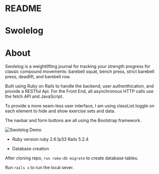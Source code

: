 # README

# Swolelog 

# About 

Swolelog is a weightlifting journal for tracking your strength progress for classic compound movements: barebell squat, bench press, strict barebell press, deadlift, and barebell row. 


Built using Ruby on Rails to handle the backend, user authenthication, and provide a RESTful Api. For the Front End, all asynchronous HTTP calls use the fetch API and JavaScript. 

To provide a more seam-less user interface, I am using classList.toggle on each element to hide and show exercise sets and data. 

The navbar and form buttons are all using the Bootstrap framework. 

![Swolelog Demo](https://media.giphy.com/media/jtvCaSfw52koZnsAuR/giphy.gif)




* Ruby version
  ruby 2.6.1p33
  Rails 5.2.4

* Database creation

After cloning repo, `run rake:db migrate` to create database tables. 

Run `rails s` to run the local sever. 





